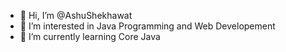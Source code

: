 - 👋 Hi, I’m @AshuShekhawat
- 👀 I’m interested in Java Programming and Web Developement
- 🌱 I’m currently learning Core Java

<!---
AshuShekhawat/AshuShekhawat is a ✨ special ✨ repository because its `README.md` (this file) appears on your GitHub profile.
You can click the Preview link to take a look at your changes.
--->
